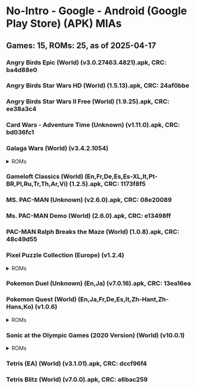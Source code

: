 # No-Intro - Google - Android (Google Play Store) (APK) MIAs
## Games: 15, ROMs: 25, as of 2025-04-17

### Angry Birds Epic (World) (v3.0.27463.4821).apk, CRC: ba4d88e0
### Angry Birds Star Wars HD (World) (1.5.13).apk, CRC: 24af0bbe
### Angry Birds Star Wars II Free (World) (1.9.25).apk, CRC: ee38a3c4
### Card Wars - Adventure Time (Unknown) (v1.11.0).apk, CRC: bd036fc1
### Galaga Wars (World) (v3.4.2.1054)
<details>
<summary>ROMs</summary>

- Galaga Wars (World) (v3.4.2.1054).apk, CRC: d9119d35
- split_config.arm64_v8a.apk, CRC: d3e040f2
</details>

### Gameloft Classics (World) (En,Fr,De,Es,Es-XL,It,Pt-BR,Pl,Ru,Tr,Th,Ar,Vi) (1.2.5).apk, CRC: 1173f8f5
### MS. PAC-MAN (Unknown) (v2.6.0).apk, CRC: 08e20089
### Ms. PAC-MAN Demo (World) (2.6.0).apk, CRC: e13498ff
### PAC-MAN Ralph Breaks the Maze (World) (1.0.8).apk, CRC: 48c49d55
### Pixel Puzzle Collection (Europe) (v1.2.4)
<details>
<summary>ROMs</summary>

- Pixel Puzzle Collection (Europe) (v1.2.4).apk, CRC: c8ffa163
- split_config.arm64_v8a.apk, CRC: 92e35671
</details>

### Pokemon Duel (Unknown) (En,Ja) (v7.0.16).apk, CRC: 13ea16ea
### Pokemon Quest (World) (En,Ja,Fr,De,Es,It,Zh-Hant,Zh-Hans,Ko) (v1.0.6)
<details>
<summary>ROMs</summary>

- Pokemon Quest (World) (En,Ja,Fr,De,Es,It,Zh-Hant,Zh-Hans,Ko) (v1.0.6).apk, CRC: bf31b6eb
- split_config.arm64_v8a.apk, CRC: 59b880a3
- split_fonts_dfp_gb_y5_sdf.apk, CRC: ecaa8466
- split_fonts_dfp_gb_y7_sdf.apk, CRC: cc4e5f72
- split_fonts_dfpt_r5_sdf.apk, CRC: de820a45
- split_fonts_dfpt_r7_sdf.apk, CRC: 1626b92f
- split_fonts_fot_seuratpro_db_sdf.apk, CRC: 6097389a
- split_fonts_fotk_yoongothic760_sdf.apk, CRC: 0d0bb311
</details>

### Sonic at the Olympic Games (2020 Version) (World) (v10.0.1)
<details>
<summary>ROMs</summary>

- main.3200.com.sega.tokyo.obb, CRC: 733011e7
- Sonic at the Olympic Games (2020 Version) (World) (v10.0.1).apk, CRC: 045a20c3
</details>

### Tetris (EA) (World) (v3.1.01).apk, CRC: dccf96f4
### Tetris Blitz (World) (v7.0.0).apk, CRC: a6bac259
